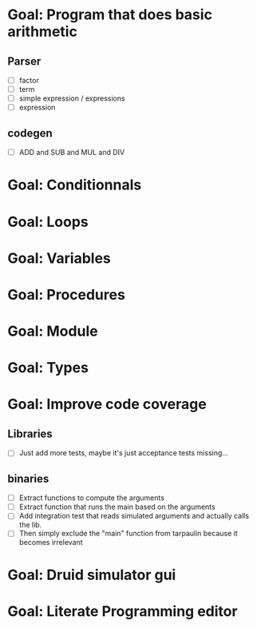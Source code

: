 # Goal: Program that does basic arithmetic

## Parser
  - [ ] factor 
  - [ ] term
  - [ ] simple expression / expressions 
  - [ ] expression

## codegen
  - [ ] ADD and SUB and MUL and DIV

# Goal: Conditionnals

# Goal: Loops

# Goal: Variables 


# Goal: Procedures

# Goal: Module

# Goal: Types

# Goal: Improve code coverage
## Libraries
  - [ ] Just add more tests, maybe it's just acceptance tests missing...
## binaries
  - [ ] Extract functions to compute the arguments
  - [ ] Extract function that runs the main based on the arguments
  - [ ] Add integration test that reads simulated arguments and actually calls the lib.
  - [ ] Then simply exclude the "main" function from tarpaulin because it becomes irrelevant

# Goal: Druid simulator gui

# Goal: Literate Programming editor

